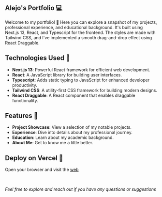 

## Alejo's Portfolio 💻

Welcome to my portfolio! 👋
Here you can explore a snapshot of my projects, professional experience, and educational background. It's built using Next.js 13, React, and Typescript for the frontend. The styles are made with Tailwind CSS, and I've implemented a smooth drag-and-drop effect using React Draggable.


## Technologies Used 🔨

- <b>Next.js 13</b>: Powerful React framework for efficient web development.
- <b>React</b>: A JavaScript library for building user interfaces.
- <b>Typescript</b>: Adds static typing to JavaScript for enhanced developer productivity.
- <b>Tailwind CSS</b>: A utility-first CSS framework for building modern designs.
- <b>React Draggable</b>: A React component that enables draggable functionality.

## Features 🌠

- <b>Project Showcase</b>: View a selection of my notable projects.
- <b>Experience</b>: Dive into details about my professional journey.
- <b>Education</b>: Learn about my academic background.
- <b>About Me</b>: Get to know me a little better.

## Deploy on Vercel 🚀
Open your browser and visit the <a href="https://alejorrojas.vercel.app/">web</a>

<br>
<br>
<i>  Feel free to explore and reach out if you have any questions or suggestions</i>
